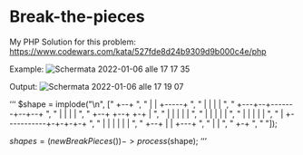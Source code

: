 # Break-the-pieces
My PHP Solution for this problem: https://www.codewars.com/kata/527fde8d24b9309d9b000c4e/php

Example:
![Schermata 2022-01-06 alle 17 17 35](https://user-images.githubusercontent.com/10846876/148414346-5130a91e-7e99-44fc-8a6c-f3f083bb61ed.png)

Output:
![Schermata 2022-01-06 alle 17 19 07](https://user-images.githubusercontent.com/10846876/148414559-5a78fc67-858e-4dfb-a4d1-7232c67d7ce0.png)

‘‘‘
$shape = implode("\n", ["        +--+                 ",
                        "        |  |       +-----+   ",
                        "        |  |       |     |   ",
                        "    +---+--+-------+--+--+   ",
                        "    |   |  |          |      ",
                        " +--+   +--+    +-+   |      ",
                        " |  |           | |   |      ",
                        " |  |           | |   |      ",
                        " |  |           | |   |      ",
                        " |  +-----------+-+-+-+-+    ",
                        " |  |           | | |   |    ",
                        " +--+           | | +---+    ",
                        "                | |          ",
                        "                +-+          ",
                        "                             "]);

$shapes = (new BreakPieces())->process($shape);
‘‘‘

